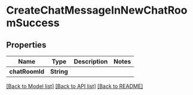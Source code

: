 # CreateChatMessageInNewChatRoomSuccess

## Properties
Name | Type | Description | Notes
------------ | ------------- | ------------- | -------------
**chatRoomId** | **String** |  | 

[[Back to Model list]](../README.md#documentation-for-models) [[Back to API list]](../README.md#documentation-for-api-endpoints) [[Back to README]](../README.md)


